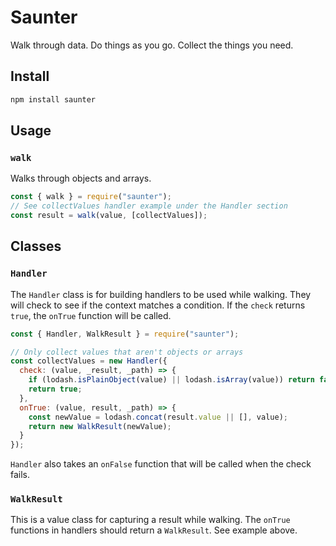 # Saunter

Walk through data. Do things as you go. Collect the things you need.

## Install

```sh
npm install saunter
```

## Usage

### `walk`

Walks through objects and arrays.

```javascript
const { walk } = require("saunter");
// See collectValues handler example under the Handler section
const result = walk(value, [collectValues]);
```

## Classes

### `Handler`

The `Handler` class is for building handlers to be used while walking. They will check to see if the context matches a condition. If the `check` returns `true`, the `onTrue` function will be called.

```javascript
const { Handler, WalkResult } = require("saunter");

// Only collect values that aren't objects or arrays
const collectValues = new Handler({
  check: (value, _result, _path) => {
    if (lodash.isPlainObject(value) || lodash.isArray(value)) return false;
    return true;
  },
  onTrue: (value, result, _path) => {
    const newValue = lodash.concat(result.value || [], value);
    return new WalkResult(newValue);
  }
});
```

`Handler` also takes an `onFalse` function that will be called when the check fails.

### `WalkResult`

This is a value class for capturing a result while walking. The `onTrue` functions in handlers should return a `WalkResult`. See example above.
